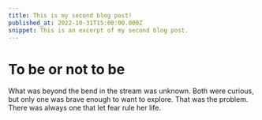 ```yaml
---
title: This is my second blog post!
published_at: 2022-10-31T15:00:00.000Z
snippet: This is an excerpt of my second blog post.
---
```


# To be or not to be

What was beyond the bend in the stream was unknown. Both were curious, but only
one was brave enough to want to explore. That was the problem. There was always
one that let fear rule her life.
